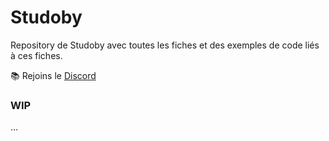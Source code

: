 # Studoby
  
Repository de Studoby avec toutes les fiches et des exemples de code liés à ces fiches. 

📚 Rejoins le [Discord](https://discord.gg/dy3PVA3jdw)

### WIP
...
